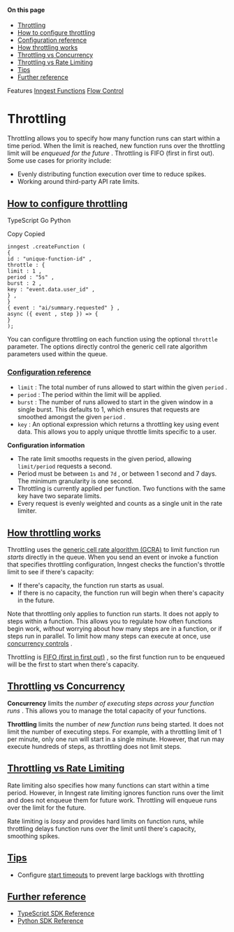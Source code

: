#### On this page

- [Throttling](\docs\guides\throttling#throttling)
- [How to configure throttling](\docs\guides\throttling#how-to-configure-throttling)
- [Configuration reference](\docs\guides\throttling#configuration-reference)
- [How throttling works](\docs\guides\throttling#how-throttling-works)
- [Throttling vs Concurrency](\docs\guides\throttling#throttling-vs-concurrency)
- [Throttling vs Rate Limiting](\docs\guides\throttling#throttling-vs-rate-limiting)
- [Tips](\docs\guides\throttling#tips)
- [Further reference](\docs\guides\throttling#further-reference)

Features [Inngest Functions](\docs\features\inngest-functions) [Flow Control](\docs\guides\flow-control)

# Throttling

Throttling allows you to specify how many function runs can start within a time period. When the limit is reached, new function runs over the throttling limit will be *enqueued for the future* . Throttling is FIFO (first in first out). Some use cases for priority include:

- Evenly distributing function execution over time to reduce spikes.
- Working around third-party API rate limits.

## [How to configure throttling](\docs\guides\throttling#how-to-configure-throttling)

TypeScript Go Python

Copy Copied

```
inngest .createFunction (
{
id : "unique-function-id" ,
throttle : {
limit : 1 ,
period : "5s" ,
burst : 2 ,
key : "event.data.user_id" ,
} ,
}
{ event : "ai/summary.requested" } ,
async ({ event , step }) => {
}
);
```

You can configure throttling on each function using the optional `throttle` parameter.  The options directly control the generic cell rate algorithm parameters used within the queue.

### [Configuration reference](\docs\guides\throttling#configuration-reference)

- `limit` : The total number of runs allowed to start within the given `period` .
- `period` : The period within the limit will be applied.
- `burst` : The number of runs allowed to start in the given window in a single burst. This defaults to 1, which ensures that requests are smoothed amongst the given `period` .
- `key` : An optional expression which returns a throttling key using event data. This allows you to apply unique throttle limits specific to a user.

**Configuration information**

- The rate limit smooths requests in the given period, allowing `limit/period` requests a second.
- Period must be between `1s` and `7d` , or between 1 second and 7 days. The minimum granularity is one second.
- Throttling is currently applied per function. Two functions with the same key have two separate limits.
- Every request is evenly weighted and counts as a single unit in the rate limiter.

## [How throttling works](\docs\guides\throttling#how-throttling-works)

Throttling uses the [generic cell rate algorithm (GCRA)](https://en.wikipedia.org/wiki/Generic_cell_rate_algorithm) to limit function run *starts* directly in the queue. When you send an event or invoke a function that specifies throttling configuration, Inngest checks the function's throttle limit to see if there's capacity:

- If there's capacity, the function run starts as usual.
- If there is no capacity, the function run will begin when there's capacity in the future.

Note that throttling only applies to function run starts.  It does not apply to steps within a function.  This allows you to regulate how often functions begin work, *without* worrying about how many steps are in a function, or if steps run in parallel.  To limit how many steps can execute at once, use [concurrency controls](\docs\guides\concurrency) .

Throttling is [FIFO (first in first out)](https://en.wikipedia.org/wiki/FIFO_(computing_and_electronics)) , so the first function run to be enqueued will be the first to start when there's capacity.

## [Throttling vs Concurrency](\docs\guides\throttling#throttling-vs-concurrency)

**Concurrency** limits the *number of executing steps across your function runs* .  This allows you to manage the total capacity of your functions.

**Throttling** limits the number of *new function runs* being started.  It does not limit the number of executing steps.  For example, with a throttling limit of 1 per minute, only one run will start in a single minute.  However, that run may execute hundreds of steps, as throttling does not limit steps.

## [Throttling vs Rate Limiting](\docs\guides\throttling#throttling-vs-rate-limiting)

Rate limiting also specifies how many functions can start within a time period.  However, in Inngest rate limiting ignores function runs over the limit and does not enqueue them for future work. Throttling will enqueue runs over the limit for the future.

Rate limiting is *lossy* and provides hard limits on function runs, while throttling delays function runs over the limit until there's capacity, smoothing spikes.

## [Tips](\docs\guides\throttling#tips)

- Configure [start timeouts](\docs\features\inngest-functions\cancellation\cancel-on-timeouts) to prevent large backlogs with throttling

## [Further reference](\docs\guides\throttling#further-reference)

- [TypeScript SDK Reference](\docs\reference\functions\create#throttle)
- [Python SDK Reference](\docs\reference\python\functions\create#configuration)